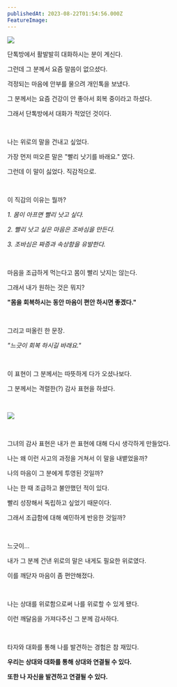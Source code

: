 ```yaml
---
publishedAt: 2023-08-22T01:54:56.000Z
FeatureImage: 
---
```

[![](https://i.imgur.com/u2JVn2k.png)](https://imgur.com/u2JVn2k)

단톡방에서 활발발히 대화하시는 분이 계신다.

그런데 그 분께서 요즘 말씀이 없으셨다.

걱정되는 마음에 안부를 물으려 개인톡을 보냈다.

그 분께서는 요즘 건강이 안 좋아서 회복 중이라고 하셨다.

그래서 단톡방에서 대화가 적었던 것이다.

​

나는 위로의 말을 건내고 싶었다.

가장 먼저 떠오른 말은 "빨리 낫기를 바래요." 였다.

그런데 이 말이 싫었다. 직감적으로.

​

이 직감의 이유는 뭘까?

_1\. 몸이 아프면 빨리 낫고 싶다._

_2\. 빨리 낫고 싶은 마음은 조바심을 만든다._

_3\. 조바심은 짜증과 속상함을 유발한다._

​

마음을 조급하게 먹는다고 몸이 빨리 낫지는 않는다.

그래서 내가 원하는 것은 뭐지?

**"몸을 회복하시는 동안 마음이 편안 하시면 좋겠다."**

​

그리고 떠올린 한 문장.

_"느긋이 회복 하시길 바래요."_

​

이 표현이 그 분께서는 따뜻하게 다가 오셨나보다.

그 분께서는 격렬한(?) 감사 표현을 하셨다.

​

[![](https://i.imgur.com/eFA7n7U.png)](https://imgur.com/eFA7n7U)

​

그녀의 감사 표현은 내가 쓴 표현에 대해 다시 생각하게 만들었다.

나는 왜 이런 사고의 과정을 거쳐서 이 말을 내뱉었을까?

​나의 마음이 그 분에게 투영된 것일까?

나는 한 때 조급하고 불안했던 적이 있다.

빨리 성장해서 독립하고 싶었기 때문이다.

그래서 조급함에 대해 예민하게 반응한 것일까?

​

느긋이...

내가 그 분께 건낸 위로의 말은 내게도 필요한 위로였다.

이를 깨닫자 마음이 좀 편안해졌다.

​

나는 상대를 위로함으로써 나를 위로할 수 있게 됐다.

이런 깨달음을 가져다주신 그 분께 감사하다.

​

타자와 대화를 통해 나를 발견하는 경험은 참 재밌다.

**우리는 상대와 대화를 통해 상대와 연결될 수 있다.**

**또한 나 자신을 발견하고 연결될 수 있다.**

​
